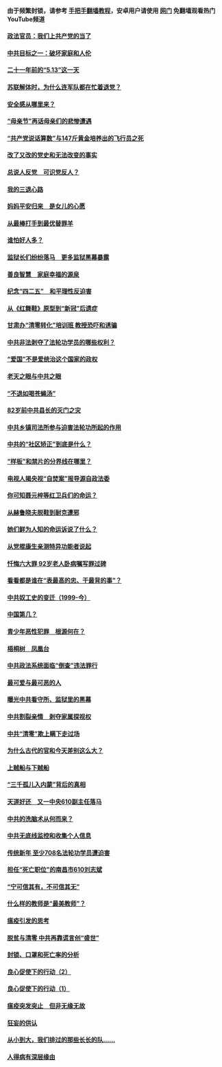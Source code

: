 #### 由于频繁封锁，请参考 [手把手翻墙教程](https://github.com/gfw-breaker/guides/wiki/)，安卓用户请使用 [网门](https://github.com/gfw-breaker/nogfw/blob/master/dl.md?t=05161201) 免翻墙观看热门YouTube频道 

#### [政法官员：我们上共产党的当了](../pages/19/425351.md?t=05161201) 

#### [中共目标之一：破坏家庭和人伦](../pages/19/424454.md?t=05161201) 

#### [二十一年前的“5.13”这一天](../pages/19/424814.md?t=05161201) 

#### [苏联解体时，为什么连军队都在忙着退党？](../pages/19/424335.md?t=05161201) 

#### [安全感从哪里来？](../pages/19/424336.md?t=05161201) 

#### [“母亲节”再话母亲们的悲惨遭遇](../pages/19/424234.md?t=05161201) 

#### [“共产党说话算数”与147斤黄金培养出的飞行员之死](../pages/19/424115.md?t=05161201) 

#### [改了又改的党史和无法改变的事实](../pages/19/424037.md?t=05161201) 

#### [总说人反党　可识党反人？](../pages/19/423820.md?t=05161201) 

#### [我的三退心路](../pages/19/423876.md?t=05161201) 

#### [妈妈平安归来　是女儿的心愿](../pages/19/423947.md?t=05161201) 

#### [从最棒打手到最优替罪羊](../pages/19/423819.md?t=05161201) 

#### [谁怕好人多？](../pages/19/423774.md?t=05161201) 

#### [监狱长们纷纷落马　更多监狱黑幕暴露](../pages/19/423787.md?t=05161201) 

#### [善良智慧　家庭幸福的源泉](../pages/19/423632.md?t=05161201) 

#### [纪念“四二五”　和平理性反迫害](../pages/19/423660.md?t=05161201) 

#### [从《红舞鞋》原型到“新冠”后遗症](../pages/19/423509.md?t=05161201) 

#### [甘肃办“清零转化”培训班 教授恐吓和诱骗](../pages/19/423498.md?t=05161201) 

#### [中共非法剥夺了法轮功学员的哪些权利？](../pages/19/423392.md?t=05161201) 

#### [“爱国”不是爱统治这个国家的政权](../pages/19/423029.md?t=05161201) 

#### [老天之眼与中共之眼](../pages/19/423378.md?t=05161201) 

#### [“不退如喝苍蝇汤”](../pages/19/423287.md?t=05161201) 

#### [82岁前中共县长的灭门之灾](../pages/19/423055.md?t=05161201) 

#### [中共乡镇司法所参与迫害法轮功所起的作用](../pages/19/423064.md?t=05161201) 

#### [中共的“社区矫正”到底是什么？](../pages/19/422870.md?t=05161201) 

#### [“样板”和禁片的分界线在哪里？](../pages/19/422704.md?t=05161201) 

#### [电视人揭央视“自焚案”报导源自政法委](../pages/19/422770.md?t=05161201) 

#### [你可知聂元梓等红卫兵们的命运？](../pages/19/422848.md?t=05161201) 

#### [从赫鲁晓夫脱鞋到耐克遭邪](../pages/19/422826.md?t=05161201) 

#### [她们鲜为人知的命运诉说了什么？](../pages/19/422754.md?t=05161201) 

#### [从党棍康生亲测特异功能者说起](../pages/19/422657.md?t=05161201) 

#### [忏悔六大罪 92岁老人卧病嘱写罪过碑](../pages/19/422750.md?t=05161201) 

#### [看看都是谁在“表最高的忠、干最背的事”？](../pages/19/422703.md?t=05161201) 

#### [中共奴工史的变迁（1999-今）](../pages/19/422656.md?t=05161201) 

#### [中国第几？](../pages/19/422496.md?t=05161201) 

#### [青少年恶性犯罪　根源何在？](../pages/19/422449.md?t=05161201) 

#### [梧桐树　凤凰台](../pages/19/422442.md?t=05161201) 

#### [中共政法系统面临“倒查”违法罪行](../pages/19/422497.md?t=05161201) 

#### [最可爱与最可恶的人](../pages/19/422448.md?t=05161201) 

#### [曝光中共看守所、监狱里的黑幕](../pages/19/422390.md?t=05161201) 

#### [中共割裂亲情　剥夺家属探视权](../pages/19/422364.md?t=05161201) 

#### [中共“清零”欺上瞒下走过场](../pages/19/422306.md?t=05161201) 

#### [为什么古代的官和今天差别这么大？](../pages/19/422228.md?t=05161201) 

#### [上贼船与下贼船](../pages/19/422276.md?t=05161201) 

#### [“三千孤儿入内蒙”背后的真相](../pages/19/422229.md?t=05161201) 

#### [天道好还　又一中央610副主任落马](../pages/19/422155.md?t=05161201) 

#### [中共的洗脑术从何而来？](../pages/19/422154.md?t=05161201) 

#### [中共无底线监控和收集个人信息](../pages/19/422039.md?t=05161201) 

#### [传统新年 至少708名法轮功学员遭迫害](../pages/19/421946.md?t=05161201) 

#### [担任“死亡职位”的南昌市610刘志斌](../pages/19/421957.md?t=05161201) 

#### [“宁可信其有，不可信其无”](../pages/19/421691.md?t=05161201) 

#### [什么样的教师是“最美教师”？](../pages/19/421755.md?t=05161201) 

#### [瘟疫引发的思考](../pages/19/421594.md?t=05161201) 

#### [脱贫与清零 中共再靠谎言创“盛世”](../pages/19/421590.md?t=05161201) 

#### [封锁、口罩和死亡率的分析](../pages/19/421495.md?t=05161201) 

#### [良心促使下的行动（2）](../pages/19/421361.md?t=05161201) 

#### [良心促使下的行动（1）](../pages/19/421302.md?t=05161201) 

#### [瘟疫突发突止　但非无缘无故](../pages/19/421281.md?t=05161201) 

#### [狂妄的供认](../pages/19/421199.md?t=05161201) 

#### [从小到大，我们排过的那些长长的队……](../pages/19/421243.md?t=05161201) 

#### [人得病有深层缘由](../pages/19/420864.md?t=05161201) 

